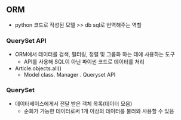 ## ORM
- python 코드로 작성된 모델 >> db sql로 번역해주는 역할

### QuerySet API
- ORM에서 데이터를 검색, 필터링, 정렬 및 그룹화 하는 데에 사용하는 도구
  - API를 사용해 SQL이 아닌 파이썬 코드로 데이터를 처리
- Article.objects.all()
  - Model class. Manager . Queryset API

### QuerySet
- 데이터베이스에게서 전달 받은 객체 목록(데이터 모음)
  - 순회가 가능한 데이터로써 1개 이상의 데이터를 불러와 사용할 수 있음
  